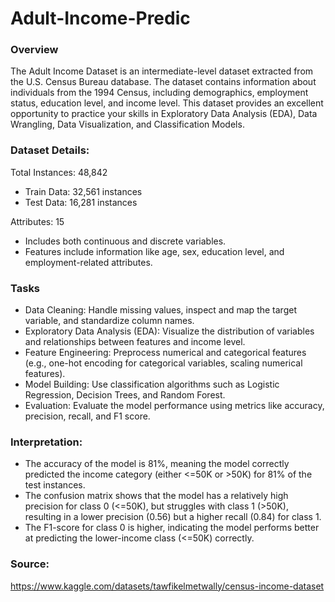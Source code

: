 # Adult-Income-Predic

### Overview

The Adult Income Dataset is an intermediate-level dataset extracted from the U.S. Census Bureau database. The dataset contains information about individuals from the 1994 Census, including demographics, employment status, education level, and income level. This dataset provides an excellent opportunity to practice your skills in Exploratory Data Analysis (EDA), Data Wrangling, Data Visualization, and Classification Models.

### Dataset Details:

Total Instances: 48,842
- Train Data: 32,561 instances
- Test Data: 16,281 instances

Attributes: 15
- Includes both continuous and discrete variables.
- Features include information like age, sex, education level, and employment-related attributes.

###  Tasks

- Data Cleaning: Handle missing values, inspect and map the target variable, and standardize column names.
- Exploratory Data Analysis (EDA): Visualize the distribution of variables and relationships between features and income level.
- Feature Engineering: Preprocess numerical and categorical features (e.g., one-hot encoding for categorical variables, scaling numerical features).
- Model Building: Use classification algorithms such as Logistic Regression, Decision Trees, and Random Forest.
- Evaluation: Evaluate the model performance using metrics like accuracy, precision, recall, and F1 score.

### Interpretation:

- The accuracy of the model is 81%, meaning the model correctly predicted the income category (either <=50K or >50K) for 81% of the test instances.
- The confusion matrix shows that the model has a relatively high precision for class 0 (<=50K), but struggles with class 1 (>50K), resulting in a lower precision (0.56) but a higher recall (0.84) for class 1.
- The F1-score for class 0 is higher, indicating the model performs better at predicting the lower-income class (<=50K) correctly.

### Source:

https://www.kaggle.com/datasets/tawfikelmetwally/census-income-dataset
